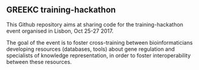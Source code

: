 ## GREEKC training-hackathon

This Github repository aims at sharing code for the training-hackathon event organised in Lisbon, Oct 25-27 2017.

The goal of the event is to foster cross-training between bioinformaticians developing resources (databases, tools) about gene regulation and specialists of knowledge representation, in order to foster interoperability between these resources. 
